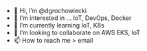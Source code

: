 - 👋 Hi, I’m @dgrochowiecki
- 👀 I’m interested in ... IoT, DevOps, Docker
- 🌱 I’m currently learning IoT, K8s
- 💞️ I’m looking to collaborate on AWS EKS, IoT
- 📫 How to reach me > email


